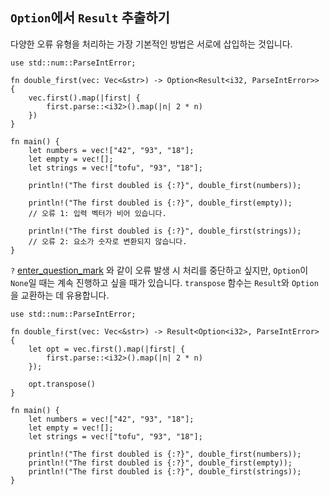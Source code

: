 ## `Option`에서 `Result` 추출하기

다양한 오류 유형을 처리하는 가장 기본적인 방법은 서로에 삽입하는 것입니다.

```rust,editable
use std::num::ParseIntError;

fn double_first(vec: Vec<&str>) -> Option<Result<i32, ParseIntError>> {
    vec.first().map(|first| {
        first.parse::<i32>().map(|n| 2 * n)
    })
}

fn main() {
    let numbers = vec!["42", "93", "18"];
    let empty = vec![];
    let strings = vec!["tofu", "93", "18"];

    println!("The first doubled is {:?}", double_first(numbers));

    println!("The first doubled is {:?}", double_first(empty));
    // 오류 1: 입력 벡터가 비어 있습니다.

    println!("The first doubled is {:?}", double_first(strings));
    // 오류 2: 요소가 숫자로 변환되지 않습니다.
}
```

`?` [enter_question_mark] 와 같이 오류 발생 시 처리를 중단하고 싶지만, `Option`이 `None`일 때는 계속 진행하고 싶을 때가 있습니다. `transpose` 함수는 `Result`와 `Option`을 교환하는 데 유용합니다.

```rust,editable
use std::num::ParseIntError;

fn double_first(vec: Vec<&str>) -> Result<Option<i32>, ParseIntError> {
    let opt = vec.first().map(|first| {
        first.parse::<i32>().map(|n| 2 * n)
    });

    opt.transpose()
}

fn main() {
    let numbers = vec!["42", "93", "18"];
    let empty = vec![];
    let strings = vec!["tofu", "93", "18"];

    println!("The first doubled is {:?}", double_first(numbers));
    println!("The first doubled is {:?}", double_first(empty));
    println!("The first doubled is {:?}", double_first(strings));
}
```

[enter_question_mark]: ../result/enter_question_mark.md
